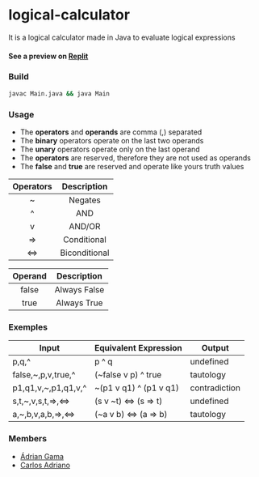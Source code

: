 # logical-calculator
It is a logical calculator made in Java to evaluate logical expressions

#### See a preview on [Replit](https://replit.com/@jusqua/logical-calculator)

### Build
```bash
javac Main.java && java Main
```

### Usage
  - The __operators__ and __operands__ are comma (,) separated
  - The __binary__ operators operate on the last two operands
  - The __unary__ operators operate only on the last operand
  - The __operators__ are reserved, therefore they are not used as operands
  - The __false__ and __true__ are reserved and operate like yours truth values

  |Operators  |Description   |
  |:---------:|:------------:|
  |~          |Negates       |
  |^          |AND           |
  |v          |AND/OR        |
  |=>         |Conditional   |
  |<=>        |Biconditional |

  |Operand    |Description       |
  |:---------:|:----------------:|
  |false      |Always False      |
  |true       |Always True       |

### Exemples
  |Input                |Equivalent Expression  |Output        |
  |---------------------|-----------------------|--------------|
  |p,q,^                |p ^ q                  |undefined     |
  |false,~,p,v,true,^   |(~false v p) ^ true    |tautology     |
  |p1,q1,v,~,p1,q1,v,^  |~(p1 v q1) ^ (p1 v q1) |contradiction |
  |s,t,~,v,s,t,=>,<=>   |(s v ~t) <=> (s => t)  |undefined     |
  |a,~,b,v,a,b,=>,<=>   |(~a v b) <=> (a => b)  |tautology     |

### Members
  - [Ádrian Gama](https://github.com/jusqua)
  - [Carlos Adriano](https://github.com/biribas)
